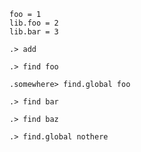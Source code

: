 ```unison
foo = 1
lib.foo = 2
lib.bar = 3
```

```ucm
.> add
```

```ucm
.> find foo
```

```ucm
.somewhere> find.global foo
```

```ucm
.> find bar
```

```ucm:error
.> find baz
```

```ucm:error
.> find.global nothere
```
